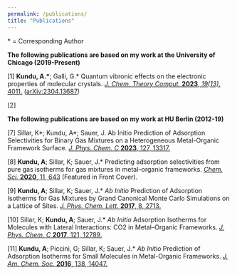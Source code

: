 ```yaml
---
permalink: /publications/
title: "Publications"
---
```


\* =  Corresponding Author

**The following publications are based on my work at the University of Chicago (2019-Present)**

[1] **Kundu, A.\***; Galli, G.\*
Quantum vibronic effects on the electronic properties of molecular 
crystals. 
[*J. Chem. Theory Comput.* **2023**, *19(13)*, 4011.](https://doi.org/10.1021/acs.jctc.3c00424) 
([arXiv:2304.13687](https://arxiv.org/abs/2304.13687))

[2] 


**The following publications are based on my work at HU Berlin (2012-19)**

[7] Sillar, K\*; Kundu, A\*; Sauer, J.
Ab Initio Prediction of Adsorption Selectivities for Binary Gas Mixtures on a
Heterogeneous Metal-Organic Framework Surface.
[*J. Phys. Chem. C* **2023**, 127, 13317.](https://doi.org/10.1021/acs.jpcc.3c02494)

[8] **Kundu, A**; Sillar, K; Sauer, J.\*
Predicting adsorption selectivities from pure gas isotherms for 
gas mixtures in metal–organic frameworks.
[*Chem. Sci.* **2020**, 11, 643](https://doi.org/10.1039/C9SC03008E) (Featured in Front Cover).
 
[9] **Kundu, A**; Sillar, K; Sauer, J.\* 
*Ab Initio* Prediction of Adsorption Isotherms for Gas Mixtures 
by Grand Canonical Monte Carlo Simulations on a Lattice of Sites. 
[*J. Phys. Chem. Lett.* **2017**, 8, 2713.](https://doi.org/10.1021/acs.jpclett.7b01205) 

[10] Sillar, K; **Kundu, A**; Sauer, J.\*
*Ab Initio* Adsorption Isotherms for Molecules with Lateral Interactions: 
CO2 in Metal–Organic Frameworks.
[*J. Phys. Chem. C* **2017**, 121, 12789.](https://doi.org/10.1021/acs.jpcc.7b02806)

[11] **Kundu, A**; Piccini, G; Sillar, K; Sauer, J.\*
*Ab Initio* Prediction of Adsorption Isotherms for Small Molecules in 
Metal-Organic Frameworks.
[*J. Am. Chem. Soc.* **2016**, 138, 14047.](https://doi.org/10.1021/jacs.6b08646)


